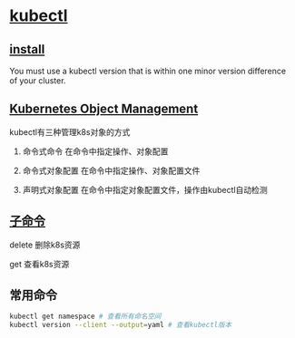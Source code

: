# [kubectl](https://kubectl.docs.kubernetes.io/)

## [install](https://kubernetes.io/docs/tasks/tools/install-kubectl-windows/)

You must use a kubectl version that is within one minor version difference of your cluster.

## [Kubernetes Object Management](https://kubernetes.io/docs/concepts/overview/working-with-objects/object-management/)

kubectl有三种管理k8s对象的方式

1. 命令式命令 在命令中指定操作、对象配置

2. 命令式对象配置 在命令中指定操作、对象配置文件

3. 声明式对象配置 在命令中指定对象配置文件，操作由kubectl自动检测

## [子命令](https://kubectl.docs.kubernetes.io/references/kubectl/)

delete 删除k8s资源

get 查看k8s资源

## 常用命令

```bash
kubectl get namespace # 查看所有命名空间
kubectl version --client --output=yaml # 查看kubectl版本
```
